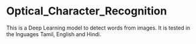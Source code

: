 # Optical_Character_Recognition
This is a Deep Learning model to detect words from images. It is tested in the lnguages Tamil, English and Hindi.
